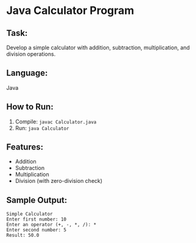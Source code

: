 # Java Calculator Program

## Task:
Develop a simple calculator with addition, subtraction, multiplication, and division operations.

## Language:
Java

## How to Run:
1. Compile: `javac Calculator.java`
2. Run: `java Calculator`

## Features:
- Addition
- Subtraction
- Multiplication
- Division (with zero-division check)

## Sample Output:
```
Simple Calculator
Enter first number: 10
Enter an operator (+, -, *, /): *
Enter second number: 5
Result: 50.0
```